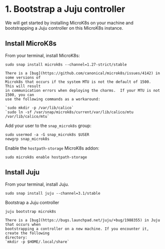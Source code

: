# 1. Bootstrap a Juju controller

We will get started by installing MicroK8s on your machine and bootstrapping a Juju controller on 
this MicroK8s instance. 

## Install MicroK8s

From your terminal, install MicroK8s:

```console
sudo snap install microk8s --channel=1.27-strict/stable
```

```{note}
There is a [bug](https://github.com/canonical/microk8s/issues/4142) in some versions of
Microk8s that occurs if the system MTU is not the default of 1500.  This will result
in communication errors when deploying the charms.  If your MTU is not 1500, you can
use the following commands as a workaround:

`sudo mkdir -p /var/lib/calico`
`sudo ln -sf /var/snap/microk8s/current/var/lib/calico/mtu /var/lib/calico/mtu`
```

Add your user to the `snap_microk8s` group:

```console
sudo usermod -a -G snap_microk8s $USER
newgrp snap_microk8s
```

Enable the `hostpath-storage` MicroK8s addon:

```console
sudo microk8s enable hostpath-storage
```

## Install Juju

From your terminal, install Juju.

```console
sudo snap install juju --channel=3.1/stable
```

Bootstrap a Juju controller

```console
juju bootstrap microk8s
```

```{note}
There is a [bug](https://bugs.launchpad.net/juju/+bug/1988355) in Juju that occurs when 
bootstrapping a controller on a new machine. If you encounter it, create the following 
directory:
`mkdir -p $HOME/.local/share`
```
